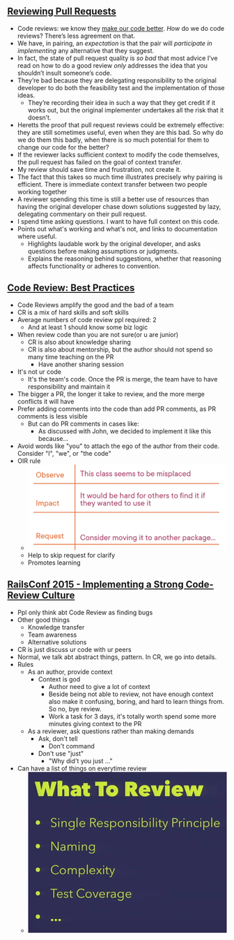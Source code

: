 ## [Reviewing Pull Requests](https://chelseatroy.com/2019/12/18/reviewing-pull-requests/)
- Code reviews: we know they [make our code better](https://blog.codinghorror.com/code-reviews-just-do-it/). _How_ do we do code reviews? There’s less agreement on that.
- We have, in pairing, an _expectation_ is that the pair will _participate in implementing_ any alternative that they suggest.
- In fact, the state of pull request quality is _so bad_ that most advice I’ve read on how to do a good review _only_ addresses the idea that you shouldn’t insult someone’s code.
- They’re bad because they are delegating responsibility to the original developer to do both the feasibility test and the implementation of those ideas.
	- They’re recording their idea in such a way that they get credit if it works out, but the original implementer undertakes all the risk that it doesn’t.
- Heretts the proof that pull request reviews could be extremely effective: they are still sometimes useful, even when they are this bad. So why do we do them this badly, when there is so much potential for them to change our code for the better?
- If the reviewer lacks sufficient context to modify the code themselves, the pull request has failed on the goal of context transfer.
- My review should save time and frustration, not create it.
- The fact that this takes so much time illustrates precisely why pairing is efficient. There is immediate context transfer between two people working together
- A reviewer spending this time is still a better use of resources than having the original developer chase down solutions suggested by lazy, delegating commentary on their pull request.
- I spend time asking questions. I want to have full context on this code.
- Points out what's working and what's not, and links to documentation where useful.
	- Highlights laudable work by the original developer, and asks questions before making assumptions or judgments.
	- Explains the reasoning behind suggestions, whether that reasoning affects functionality or adheres to convention.

## [Code Review: Best Practices](https://app.pluralsight.com/library/courses/code-review-best-practices/table-of-contents)
- Code Reviews amplify the good and the bad of a team
- CR is a mix of hard skills and soft skills
- Average numbers of code review ppl required: 2
	- And at least 1 should know some biz logic
- When review code than you are not sure(or u are junior)
	- CR is also about knowledge sharing
	- CR is also about mentorship, but the author should not spend so many time teaching on the PR
		- Have another sharing session
- It's not ur code
	- It's the team's code. Once the PR is merge, the team have to have responsibility and maintain it
- The bigger a PR, the longer it take to review, and the more merge conflicts it will have
- Prefer adding comments into the code than add PR comments, as PR comments is less visible
	- But can do PR comments in cases like:
		- As discussed with John, we decided to implement it like this because...
- Avoid words like "you" to attach the ego of the author from their code. Consider "I", "we", or "the code"
- OIR rule
	- ![](Attachments/CleanShot%202023-08-23%20at%2012.27.00%402x.png)
	- Help to skip request for clarify
	- Promotes learning
## [RailsConf 2015 - Implementing a Strong Code-Review Culture](https://www.youtube.com/watch?v=PJjmw9TRB7s&ab_channel=Confreaks)
- Ppl only think abt Code Review as finding bugs
- Other good things
	- Knowledge transfer
	- Team awareness
	- Alternative solutions
- CR is just discuss ur code with ur peers
- Normal, we talk abt abstract things, pattern. In CR, we go into details.
- Rules
	- As an author, provide context
		- Context is god
			- Author need to give a lot of context
			- Beside being not able to review, not have enough context also make it confusing, boring, and hard to learn things from. So no, bye review.
			- Work a task for 3 days, it's totally worth spend some more minutes giving context to the PR
	- As a reviewer, ask questions rather than making demands
		- Ask, don't tell
			- Don't command
		- Don't use "just"
			- "Why did't you just ..."
- Can have a list of things on everytime review
	- ![](Attachments/CleanShot%202023-08-22%20at%2014.42.30%402x.png)

